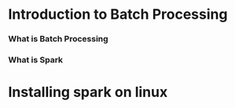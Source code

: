 # Introduction to Batch Processing
### What is Batch Processing
### What is Spark

# Installing spark on linux
